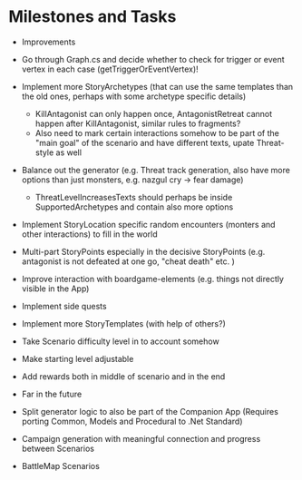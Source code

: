 ﻿# Milestones and Tasks
- Improvements 
 - Go through Graph.cs and decide whether to check for trigger or event vertex in each case (getTriggerOrEventVertex)!
 - Implement more StoryArchetypes (that can use the same templates than the old ones, perhaps with some archetype specific details)
   - KillAntagonist can only happen once, AntagonistRetreat cannot happen after KillAntagonist, similar rules to fragments?
   - Also need to mark certain interactions somehow to be part of the "main goal" of the scenario and have different texts, upate Threat-style as well
 - Balance out the generator (e.g. Threat track generation, also have more options than just monsters, e.g. nazgul cry -> fear damage)
   - ThreatLevelIncreasesTexts should perhaps be inside SupportedArchetypes and contain also more options
 - Implement StoryLocation specific random encounters (monters and other interactions) to fill in the world
 - Multi-part StoryPoints especially in the decisive StoryPoints (e.g. antagonist is not defeated at one go, "cheat death" etc. )
 - Improve interaction with boardgame-elements (e.g. things not directly visible in the App) 
 - Implement side quests
 - Implement more StoryTemplates (with help of others?)
 - Take Scenario difficulty level in to account somehow
 - Make starting level adjustable
 - Add rewards both in middle of scenario and in the end
 
- Far in the future
 - Split generator logic to also be part of the Companion App (Requires porting Common, Models and Procedural to .Net Standard)
 - Campaign generation with meaningful connection and progress between Scenarios
 - BattleMap Scenarios